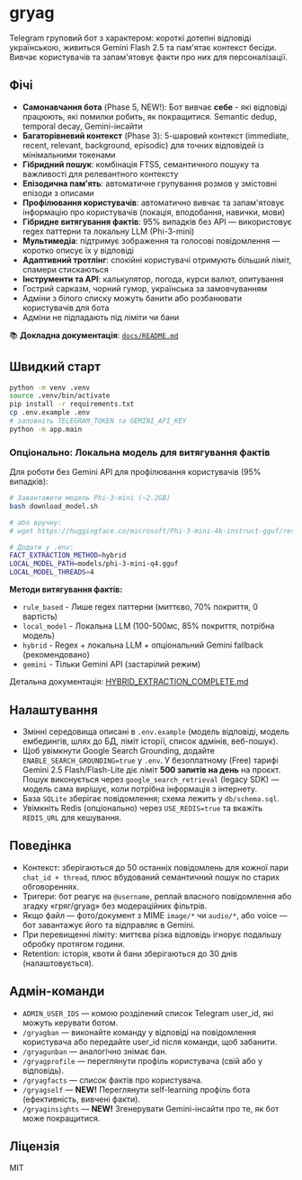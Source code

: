 # gryag

Telegram груповий бот з характером: короткі дотепні відповіді українською, живиться Gemini Flash 2.5 та пам'ятає контекст бесіди. Вивчає користувачів та запам'ятовує факти про них для персоналізації.

## Фічі

- **Самонавчання бота** (Phase 5, NEW!): Бот вивчає **себе** - які відповіді працюють, які помилки робить, як покращитися. Semantic dedup, temporal decay, Gemini-інсайти
- **Багаторівневий контекст** (Phase 3): 5-шаровий контекст (immediate, recent, relevant, background, episodic) для точних відповідей із мінімальними токенами
- **Гібридний пошук**: комбінація FTS5, семантичного пошуку та важливості для релевантного контексту
- **Епізодична пам'ять**: автоматичне групування розмов у змістовні епізоди з описами
- **Профілювання користувачів**: автоматично вивчає та запам'ятовує інформацію про користувачів (локація, вподобання, навички, мови)
- **Гібридне витягування фактів**: 95% випадків без API — використовує regex паттерни та локальну LLM (Phi-3-mini)
- **Мультимедіа**: підтримує зображення та голосові повідомлення — коротко описує їх у відповіді
- **Адаптивний тротлінг**: спокійні користувачі отримують більший ліміт, спамери стискаються
- **Інструменти та API**: калькулятор, погода, курси валют, опитування
- Гострий сарказм, чорний гумор, українська за замовчуванням
- Адміни з білого списку можуть банити або розбанювати користувачів для бота
- Адміни не підпадають під ліміти чи бани

📚 **Докладна документація**: [`docs/README.md`](docs/README.md)

## Швидкий старт

```bash
python -m venv .venv
source .venv/bin/activate
pip install -r requirements.txt
cp .env.example .env
# заповніть TELEGRAM_TOKEN та GEMINI_API_KEY
python -m app.main
```

### Опціонально: Локальна модель для витягування фактів

Для роботи без Gemini API для профілювання користувачів (95% випадків):

```bash
# Завантажити модель Phi-3-mini (~2.2GB)
bash download_model.sh

# або вручну:
# wget https://huggingface.co/microsoft/Phi-3-mini-4k-instruct-gguf/resolve/main/Phi-3-mini-4k-instruct-q4.gguf -O models/phi-3-mini-q4.gguf

# Додати у .env:
FACT_EXTRACTION_METHOD=hybrid
LOCAL_MODEL_PATH=models/phi-3-mini-q4.gguf
LOCAL_MODEL_THREADS=4
```

**Методи витягування фактів:**

- `rule_based` - Лише regex паттерни (миттєво, 70% покриття, 0 вартість)
- `local_model` - Локальна LLM (100-500мс, 85% покриття, потрібна модель)
- `hybrid` - Regex + локальна LLM + опціональний Gemini fallback (рекомендовано)
- `gemini` - Тільки Gemini API (застарілий режим)

Детальна документація: [HYBRID_EXTRACTION_COMPLETE.md](HYBRID_EXTRACTION_COMPLETE.md)

## Налаштування

- Змінні середовища описані в `.env.example` (модель відповіді, модель ембедингів, шлях до БД, ліміт історії, список адмінів, веб-пошук).
- Щоб увімкнути Google Search Grounding, додайте `ENABLE_SEARCH_GROUNDING=true` у `.env`. У безоплатному (Free) тарифі Gemini 2.5 Flash/Flash-Lite діє ліміт **500 запитів на день** на проєкт. Пошук виконується через `google_search_retrieval` (legacy SDK) — модель сама вирішує, коли потрібна інформація з інтернету.
- База `SQLite` зберігає повідомлення; схема лежить у `db/schema.sql`.
- Увімкніть Redis (опціонально) через `USE_REDIS=true` та вкажіть `REDIS_URL` для кешування.

## Поведінка

- Контекст: зберігаються до 50 останніх повідомлень для кожної пари `chat_id + thread`, плюс вбудований семантичний пошук по старих обговореннях.
- Тригери: бот реагує на `@username`, реплай власного повідомлення або згадку «гряг/gryag» без модераційних фільтрів.
- Якщо файл — фото/документ з MIME `image/*` чи `audio/*`, або voice — бот завантажує його та відправляє в Gemini.
- При перевищенні ліміту: миттєва різка відповідь ігнорує подальшу обробку протягом години.
- Retention: історія, квоти й бани зберігаються до 30 днів (налаштовується).

## Адмін-команди

- `ADMIN_USER_IDS` — комою розділений список Telegram user_id, які можуть керувати ботом.
- `/gryagban` — виконайте команду у відповіді на повідомлення користувача або передайте user_id після команди, щоб забанити.
- `/gryagunban` — аналогічно знімає бан.
- `/gryagprofile` — переглянути профіль користувача (свій або у відповідь).
- `/gryagfacts` — список фактів про користувача.
- `/gryagself` — **NEW!** Переглянути self-learning профіль бота (ефективність, вивчені факти).
- `/gryaginsights` — **NEW!** Згенерувати Gemini-інсайти про те, як бот може покращитися.

## Ліцензія

MIT
